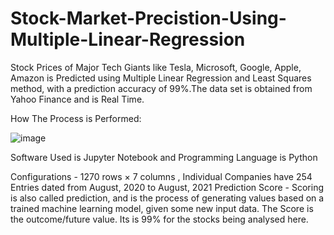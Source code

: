 # Stock-Market-Precistion-Using-Multiple-Linear-Regression

Stock Prices of Major Tech Giants like Tesla, Microsoft, Google, Apple, Amazon is Predicted using Multiple Linear Regression and Least Squares method, with a prediction accuracy of 99%.The data set is obtained from Yahoo Finance and is Real Time.

How The Process is Performed:



![image](https://user-images.githubusercontent.com/67979587/130528718-8dda1974-4271-4fb9-9b75-7b40f5766d2b.png)


Software Used is Jupyter Notebook and Programming Language is Python

Configurations - 1270 rows × 7 columns , Individual Companies have 254 Entries dated from August, 2020 to August, 2021
Prediction Score - Scoring is also called prediction, and is the process of generating values based on a trained machine learning model, given some new input data. The Score is the outcome/future value. Its is 99% for the stocks being analysed here.
